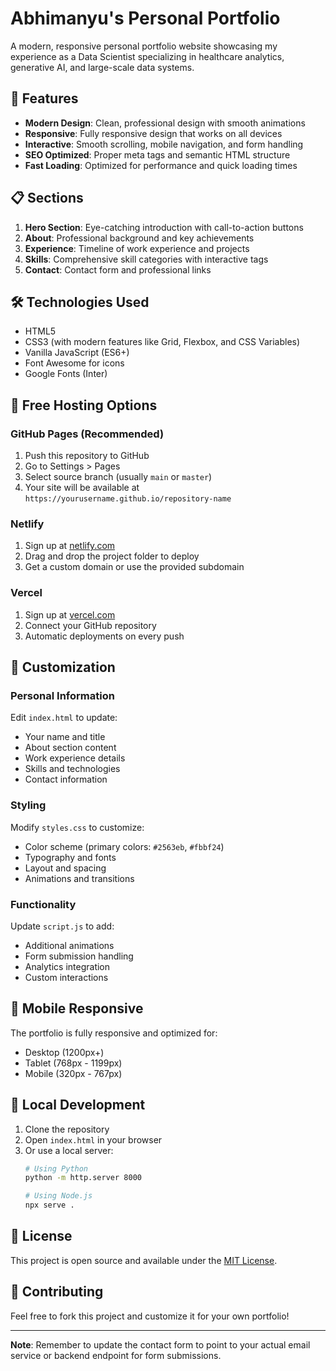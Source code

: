 # Abhimanyu's Personal Portfolio

A modern, responsive personal portfolio website showcasing my experience as a Data Scientist specializing in healthcare analytics, generative AI, and large-scale data systems.

## 🚀 Features

- **Modern Design**: Clean, professional design with smooth animations
- **Responsive**: Fully responsive design that works on all devices
- **Interactive**: Smooth scrolling, mobile navigation, and form handling
- **SEO Optimized**: Proper meta tags and semantic HTML structure
- **Fast Loading**: Optimized for performance and quick loading times

## 📋 Sections

1. **Hero Section**: Eye-catching introduction with call-to-action buttons
2. **About**: Professional background and key achievements
3. **Experience**: Timeline of work experience and projects
4. **Skills**: Comprehensive skill categories with interactive tags
5. **Contact**: Contact form and professional links

## 🛠️ Technologies Used

- HTML5
- CSS3 (with modern features like Grid, Flexbox, and CSS Variables)
- Vanilla JavaScript (ES6+)
- Font Awesome for icons
- Google Fonts (Inter)

## 🚀 Free Hosting Options

### GitHub Pages (Recommended)
1. Push this repository to GitHub
2. Go to Settings > Pages
3. Select source branch (usually `main` or `master`)
4. Your site will be available at `https://yourusername.github.io/repository-name`

### Netlify
1. Sign up at [netlify.com](https://netlify.com)
2. Drag and drop the project folder to deploy
3. Get a custom domain or use the provided subdomain

### Vercel
1. Sign up at [vercel.com](https://vercel.com)
2. Connect your GitHub repository
3. Automatic deployments on every push

## 🎨 Customization

### Personal Information
Edit `index.html` to update:
- Your name and title
- About section content
- Work experience details
- Skills and technologies
- Contact information

### Styling
Modify `styles.css` to customize:
- Color scheme (primary colors: `#2563eb`, `#fbbf24`)
- Typography and fonts
- Layout and spacing
- Animations and transitions

### Functionality
Update `script.js` to add:
- Additional animations
- Form submission handling
- Analytics integration
- Custom interactions

## 📱 Mobile Responsive

The portfolio is fully responsive and optimized for:
- Desktop (1200px+)
- Tablet (768px - 1199px)
- Mobile (320px - 767px)

## 🔧 Local Development

1. Clone the repository
2. Open `index.html` in your browser
3. Or use a local server:
   ```bash
   # Using Python
   python -m http.server 8000
   
   # Using Node.js
   npx serve .
   ```

## 📄 License

This project is open source and available under the [MIT License](LICENSE).

## 🤝 Contributing

Feel free to fork this project and customize it for your own portfolio!

---

**Note**: Remember to update the contact form to point to your actual email service or backend endpoint for form submissions.